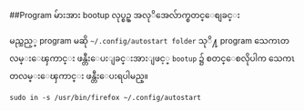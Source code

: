 ##Program မ်ားအား bootup လုပ္စဥ္ အလုိအေလ်ာက္စတင္ေစျခင္း

မည္သည့္ program မဆို `~/.config/autostart folder` သုိ႔ program သေကၤတ
လမ္းေၾကာင္း ဖန္တီးေပးျခင္းအားျဖင့္ `bootup` ၌ စတင္ေစလိုပါက သေကၤတလမ္းေၾကာင္း ဖန္တီးေပးရပါမည္။

	sudo in -s /usr/bin/firefox ~/.config/autostart
